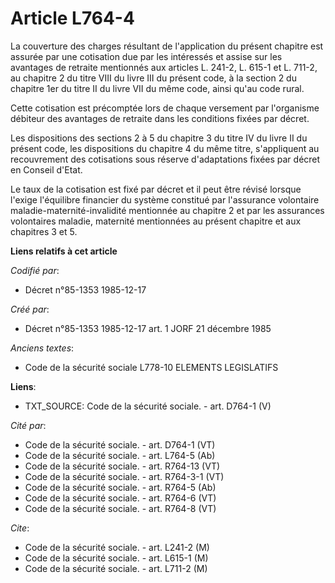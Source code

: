 # Article L764-4

La couverture des charges résultant de l'application du présent chapitre est assurée par une cotisation due par les
intéressés et assise sur les avantages de retraite mentionnés aux articles L. 241-2, L. 615-1 et L. 711-2, au chapitre 2 du
titre VIII du livre III du présent code, à la section 2 du chapitre 1er du titre II du livre VII du même code, ainsi qu'au
code rural.

Cette cotisation est précomptée lors de chaque versement par l'organisme débiteur des avantages de retraite dans les
conditions fixées par décret. 

Les dispositions des sections 2 à 5 du chapitre 3 du titre IV du livre II du présent code, les dispositions du chapitre 4 du
même titre, s'appliquent au recouvrement des cotisations sous réserve d'adaptations fixées par décret en Conseil d'Etat. 

Le taux de la cotisation est fixé par décret et il peut être révisé lorsque l'exige l'équilibre financier du système
constitué par l'assurance volontaire maladie-maternité-invalidité mentionnée au chapitre 2 et par les assurances volontaires
maladie, maternité mentionnées au présent chapitre et aux chapitres 3 et 5.

**Liens relatifs à cet article**

_Codifié par_:

  - Décret n°85-1353 1985-12-17

_Créé par_:

  - Décret n°85-1353 1985-12-17 art. 1 JORF 21 décembre 1985

_Anciens textes_:

  - Code de la sécurité sociale L778-10 ELEMENTS LEGISLATIFS

**Liens**:

  - TXT_SOURCE: Code de la sécurité sociale. - art. D764-1 (V)

_Cité par_:

  - Code de la sécurité sociale. - art. D764-1 (VT)
  - Code de la sécurité sociale. - art. L764-5 (Ab)
  - Code de la sécurité sociale. - art. R764-13 (VT)
  - Code de la sécurité sociale. - art. R764-3-1 (VT)
  - Code de la sécurité sociale. - art. R764-5 (Ab)
  - Code de la sécurité sociale. - art. R764-6 (VT)
  - Code de la sécurité sociale. - art. R764-8 (VT)

_Cite_:

  - Code de la sécurité sociale. - art. L241-2 (M)
  - Code de la sécurité sociale. - art. L615-1 (M)
  - Code de la sécurité sociale. - art. L711-2 (M)
